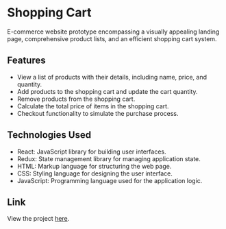 # Shopping Cart

E-commerce website prototype encompassing a visually appealing landing page, comprehensive product lists, and an efficient shopping cart system.

## Features

- View a list of products with their details, including name, price, and quantity.
- Add products to the shopping cart and update the cart quantity.
- Remove products from the shopping cart.
- Calculate the total price of items in the shopping cart.
- Checkout functionality to simulate the purchase process.

## Technologies Used

- React: JavaScript library for building user interfaces.
- Redux: State management library for managing application state.
- HTML: Markup language for structuring the web page.
- CSS: Styling language for designing the user interface.
- JavaScript: Programming language used for the application logic.

## Link

View the project <a href="https://etchmon.github.io/shopping-cart/">here</a>.
